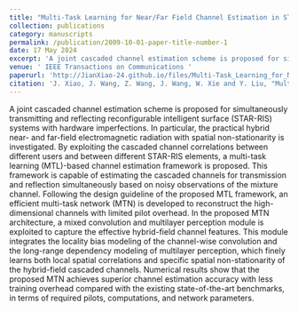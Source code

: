 ```yaml
---
title: "Multi-Task Learning for Near/Far Field Channel Estimation in STAR-RIS Networks"
collection: publications
category: manuscripts
permalink: /publication/2009-10-01-paper-title-number-1
date: 17 May 2024
excerpt: 'A joint cascaded channel estimation scheme is proposed for simultaneously transmitting and reflecting reconfigurable intelligent surface (STAR-RIS) systems with hardware imperfections. The practical hybrid near- and far-field electromagnetic radiation with spatial non-stationarity is investigated. By exploiting the cascaded channel correlations between different users and between different STAR-RIS elements, a multi-task learning (MTL)-based channel estimation framework is proposed. The code is available at [MTN](https://github.com/WiCi-Lab/MTN)'
venue: ' IEEE Transactions on Communications '
paperurl: 'http://JianXiao-24.github.io/files/Multi-Task_Learning_for_Near_Far_Field_Channel_Estimation_in_STAR-RIS_Networks.pdf'
citation: 'J. Xiao, J. Wang, Z. Wang, J. Wang, W. Xie and Y. Liu, "Multi-Task Learning for Near/Far Field Channel Estimation in STAR-RIS Networks," in IEEE Transactions on Communications, vol. 72, no. 10, pp. 6344-6359, Oct. 2024.'
---
```


A joint cascaded channel estimation scheme is proposed for simultaneously transmitting and reflecting reconfigurable intelligent surface (STAR-RIS) systems with hardware imperfections. In particular, the practical hybrid near- and far-field electromagnetic radiation with spatial non-stationarity is investigated. By exploiting the cascaded channel correlations between different users and between different STAR-RIS elements, a multi-task learning (MTL)-based channel estimation framework is proposed. This framework is capable of estimating the cascaded channels for transmission and reflection simultaneously based on noisy observations of the mixture channel. Following the design guideline of the proposed MTL framework, an efficient multi-task network (MTN) is developed to reconstruct the high-dimensional channels with limited pilot overhead. In the proposed MTN architecture, a mixed convolution and multilayer perception module is exploited to capture the effective hybrid-field channel features. This module integrates the locality bias modeling of the channel-wise convolution and the long-range dependency modeling of multilayer perception, which finely learns both local spatial correlations and specific spatial non-stationarity of the hybrid-field cascaded channels. Numerical results show that the proposed MTN achieves superior channel estimation accuracy with less training overhead compared with the existing state-of-the-art benchmarks, in terms of required pilots, computations, and network parameters.
